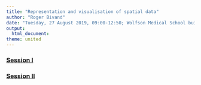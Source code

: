 ```yaml
---
title: "Representation and visualisation of spatial data"
author: "Roger Bivand"
date: "Tuesday, 27 August 2019, 09:00-12:50; Wolfson Medical School building Gannochy room"
output: 
  html_document:
theme: united
---
```


### [Session I](https://rsbivand.github.io/geomed19-workshop/Geomed19_I.html)

### [Session II](https://rsbivand.github.io/geomed19-workshop/Geomed19_II.html)

